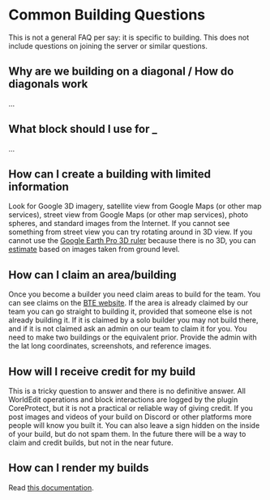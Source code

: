 # Common Building Questions

This is not a general FAQ per say: it is specific to building. This does not include questions on joining the server or similar questions.

## Why are we building on a diagonal / How do diagonals work

...

## What block should I use for _

...

## How can I create a building with limited information

Look for Google 3D imagery, satellite view from Google Maps (or other map services), street view from Google Maps (or other map services), photo spheres, and standard images from the Internet. If you cannot see something from street view you can try rotating around in 3D view. If you cannot use the [Google Earth Pro 3D ruler](../measure#google-earth-pro) because there is no 3D, you can [estimate](../measure#estimate) based on images taken from ground level.

## How can I claim an area/building

Once you become a builder you need claim areas to build for the team. You can see claims on the [BTE website](https://buildtheearth.net/map/). If the area is already claimed by our team you can go straight to building it, provided that someone else is not already building it. If it is claimed by a solo builder you may not build there, and if it is not claimed ask an admin on our team to claim it for you. You need to make two buildings or the equivalent prior. Provide the admin with the lat long coordinates, screenshots, and reference images.

## How will I receive credit for my build

This is a tricky question to answer and there is no definitive answer. All WorldEdit operations and block interactions are logged by the plugin CoreProtect, but it is not a practical or reliable way of giving credit. If you post images and videos of your build on Discord or other platforms more people will know you built it. You can also leave a sign hidden on the inside of your build, but do not spam them. In the future there will be a way to claim and credit builds, but not in the near future.

## How can I render my builds

Read [this documentation](https://vapor-docs.readthedocs.io/en/latest/buildtheearth/rendering/).